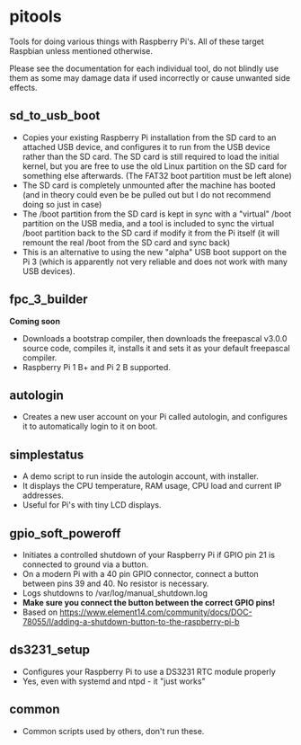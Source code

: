 # pitools
Tools for doing various things with Raspberry Pi's. All of these target Raspbian unless mentioned otherwise.

Please see the documentation for each individual tool, do not blindly use them as some may damage data if used incorrectly or cause unwanted side effects.

## sd_to_usb_boot

* Copies your existing Raspberry Pi installation from the SD card to an attached USB device, and configures it to run from the USB device rather than the SD card. The SD card is still required to load the initial kernel, but you are free to use the old Linux partition on the SD card for something else afterwards. (The FAT32 boot partition must be left alone)
* The SD card is completely unmounted after the machine has booted (and in theory could even be be pulled out but I do not recommend doing so just in case)
* The /boot partition from the SD card is kept in sync with a "virtual" /boot partition on the USB media, and a tool is included to sync the virtual /boot partition back to the SD card if modify it from the Pi itself (it will remount the real /boot from the SD card and sync back)
* This is an alternative to using the new "alpha" USB boot support on the Pi 3 (which is apparently not very reliable and does not work with many USB devices).

## fpc_3_builder

**Coming soon**

* Downloads a bootstrap compiler, then downloads the freepascal v3.0.0 source code, compiles it, installs it and sets it as your default freepascal compiler.
* Raspberry Pi 1 B+ and Pi 2 B supported.

## autologin

* Creates a new user account on your Pi called autologin, and configures it to automatically login to it on boot.

## simplestatus

* A demo script to run inside the autologin account, with installer.
* It displays the CPU temperature, RAM usage, CPU load and current IP addresses.
* Useful for Pi's with tiny LCD displays.

## gpio_soft_poweroff

* Initiates a controlled shutdown of your Raspberry Pi if GPIO pin 21 is connected to ground via a button.
* On a modern Pi with a 40 pin GPIO connector, connect a button between pins 39 and 40. No resistor is necessary.
* Logs shutdowns to /var/log/manual_shutdown.log
* **Make sure you connect the button between the correct GPIO pins!**
* Based on https://www.element14.com/community/docs/DOC-78055/l/adding-a-shutdown-button-to-the-raspberry-pi-b

## ds3231_setup

* Configures your Raspberry Pi to use a DS3231 RTC module properly
* Yes, even with systemd and ntpd - it "just works"

## common

* Common scripts used by others, don't run these.